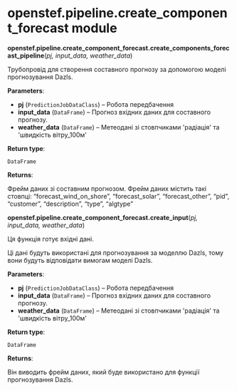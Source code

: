 # openstef.pipeline.create_component_forecast module

**openstef.pipeline.create_component_forecast.create_components_forecast_pipeline**(*pj, input_data, weather_data*)

Трубопровід для створення составного прогнозу за допомогою моделі прогнозування Dazls.

**Parameters**:

- **pj** (`PredictionJobDataClass`) – Робота передбачення
- **input_data** (`DataFrame`) – Прогноз вхідних даних для составного прогнозу.
- **weather_data** (`DataFrame`) – Метеодані зі стовпчиками 'радіація' та 'швидкість вітру_100м'

**Return type**:

`DataFrame`

**Returns**:

Фрейм даних зі составним прогнозом. Фрейм даних містить такі стовпці: “forecast_wind_on_shore”, “forecast_solar”, “forecast_other”, “pid”, “customer”, “description”, “type”, “algtype”

**openstef.pipeline.create_component_forecast.create_input**(*pj, input_data, weather_data*)

Ця функція готує вхідні дані.

Ці дані будуть використані для прогнозування за моделлю Dazls, тому вони будуть відповідати вимогам моделі Dazls.

**Parameters**:

- **pj** (`PredictionJobDataClass`) – Робота передбачення
- **input_data** (`DataFrame`) – Прогноз вхідних даних для составного прогнозу.
- **weather_data** (`DataFrame`) – Метеодані зі стовпчиками 'радіація' та 'швидкість вітру_100м'

**Return type**:

`DataFrame`

**Returns**:

Він виводить фрейм даних, який буде використано для функції прогнозування Dazls.
